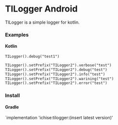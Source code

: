 # TILogger Android

TILogger is a simple logger for kotlin.

### Examples

#### Kotlin

```html
TILogger().debug("test1")

TILogger().setPrefix("TILogger2").verbose("test")
TILogger().setPrefix("TILogger2").debug("test")
TILogger().setPrefix("TILogger2").info("test")
TILogger().setPrefix("TILogger2").warining("test")
TILogger().setPrefix("TILogger2").error("test")
```

### Install

#### Gradle
`implementation 'ichise:tilogger:(insert latest version)'
